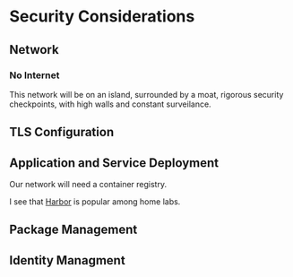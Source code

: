 # Security Considerations


## Network

### No Internet

This network will be on an island, surrounded by a moat, rigorous security checkpoints, 
with high walls and constant surveilance.  

## TLS Configuration


## Application and Service Deployment

Our network will need a container registry. 

I see that [Harbor](https://github.com/goharbor/harbor) is popular among home labs.


## Package Management


## Identity Managment



